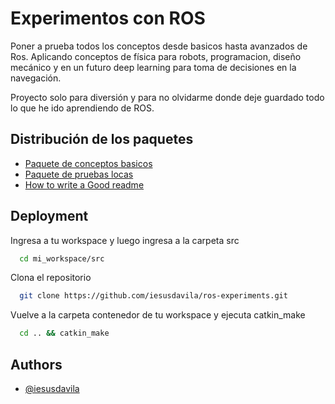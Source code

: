
# Experimentos con ROS

Poner a prueba todos los conceptos desde basicos hasta avanzados de Ros. Aplicando conceptos de física para robots, programacion, diseño mecánico y en un futuro deep learning para toma de decisiones en la navegación.

Proyecto solo para diversión y para no olvidarme donde deje guardado todo lo que he ido aprendiendo de ROS.


## Distribución de los paquetes

 - [Paquete de conceptos basicos](https://github.com/iesusdavila/ros-experiments/tree/main/mi_paquete)
 - [Paquete de pruebas locas](https://github.com/iesusdavila/ros-experiments/tree/main/ros_experiments_irda)
 - [How to write a Good readme](https://bulldogjob.com/news/449-how-to-write-a-good-readme-for-your-github-project)


## Deployment

Ingresa a tu workspace y luego ingresa a la carpeta src

```bash
  cd mi_workspace/src
```
Clona el repositorio
```bash
  git clone https://github.com/iesusdavila/ros-experiments.git
```
Vuelve a la carpeta contenedor de tu workspace y ejecuta catkin_make
```bash
  cd .. && catkin_make
```



## Authors

- [@iesusdavila](https://github.com/iesusdavila)

